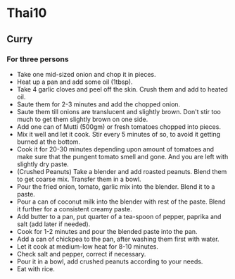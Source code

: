 # Thai10

## Curry

### For three persons
- Take one mid-sized onion and chop it in pieces. 
- Heat up a pan and add some oil (1tbsp).
- Take 4 garlic cloves and peel off the skin. Crush them and add to heated oil. 
- Saute them for 2-3 minutes and add the chopped onion. 
- Saute them till onions are translucent and slightly brown. Don't stir too much to get them slightly brown on one side. 
- Add one can of Mutti (500gm) or fresh tomatoes chopped into pieces. 
- Mix it well and let it cook. Stir every 5 minutes of so, to avoid it getting burned at the bottom. 
- Cook it for 20-30 minutes depending upon amount of tomatoes and make sure that the pungent tomato smell and gone. And you are left with slightly dry paste. 
- (Crushed Peanuts) Take a blender and add roasted peanuts. Blend them to get coarse mix. Transfer them in a bowl. 
- Pour the fried onion, tomato, garlic mix into the blender. Blend it to a paste. 
- Pour a can of coconut milk into the blender with rest of the paste. Blend it further for a consistent creamy paste. 
- Add butter to a pan, put quarter of a tea-spoon of pepper, paprika and salt (add later if needed). 
- Cook for 1-2 minutes and pour the blended paste into the pan. 
- Add a can of chickpea to the pan, after washing them first with water. 
- Let it cook at medium-low heat for 8-10 minutes. 
- Check salt and pepper, correct if necessary. 
- Pour it in a bowl, add crushed peanuts according to your needs. 
- Eat with rice.
